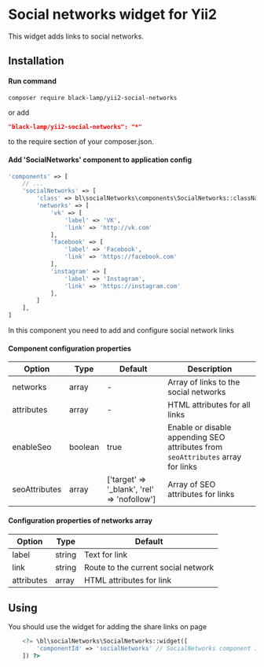 Social networks widget for Yii2
===============================
This widget adds links to social networks.

Installation
------------
#### Run command
```
composer require black-lamp/yii2-social-networks
```
or add
```json
"black-lamp/yii2-social-networks": "*"
```
to the require section of your composer.json.
#### Add 'SocialNetworks' component to application config
```php
'components' => [
    // ...
    'socialNetworks' => [
        'class' => bl\socialNetworks\components\SocialNetworks::className(),
        'networks' => [
            'vk' => [
                'label' => 'VK',
                'link' => 'http://vk.com'
            ],
            'facebook' => [
                'label' => 'Facebook',
                'link' => 'https://facebook.com'
            ],
            'instagram' => [
                'label' => 'Instagram',
                'link' => 'https://instagram.com'
            ],
        ]
    ],
]
```

In this component you need to add and configure social network links
#### Component configuration properties

| Option | Type | Default | Description |
|---|---|---|---|
|networks|array|-|Array of links to the social networks|
|attributes|array|-|HTML attributes for all links|
|enableSeo|boolean|true|Enable or disable appending SEO attributes from `seoAttributes` array for links|
|seoAttributes|array|['target' => '_blank', 'rel' => 'nofollow']|Array of SEO attributes for links|

#### Configuration properties of networks array
| Option | Type | Default |
|---|---|---|
|label|string|Text for link|
|link|string|Route to the current social network|
|attributes|array|HTML attributes for link|

Using
-----
You should use the widget for adding the share links on page
```php
    <?= \bl\socialNetworks\SocialNetworks::widget([
        'componentId' => 'socialNetworks' // SocialNetworks component ID from application config
    ]) ?>
```
